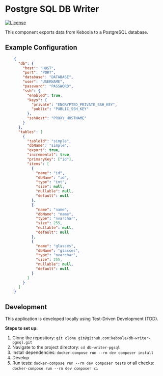 # Postgre SQL DB Writer

[![License](https://img.shields.io/badge/license-MIT-blue.svg)](https://github.com/keboola/db-writer-pgsql/blob/master/LICENSE.md)

This component exports data from Keboola to a PostgreSQL database.

## Example Configuration

```json
    {
      "db": {        
        "host": "HOST",
        "port": "PORT",
        "database": "DATABASE",
        "user": "USERNAME",
        "password": "PASSWORD",
        "ssh": {
          "enabled": true,
          "keys": {
            "private": "ENCRYPTED_PRIVATE_SSH_KEY",
            "public": "PUBLIC_SSH_KEY"
          },
          "sshHost": "PROXY_HOSTNAME"
        }
      },
      "tables": [
        {
          "tableId": "simple",
          "dbName": "simple",
          "export": true, 
          "incremental": true,
          "primaryKey": ["id"],
          "items": [
            {
              "name": "id",
              "dbName": "id",
              "type": "int",
              "size": null,
              "nullable": null,
              "default": null
            },
            {
              "name": "name",
              "dbName": "name",
              "type": "nvarchar",
              "size": 255,
              "nullable": null,
              "default": null
            },
            {
              "name": "glasses",
              "dbName": "glasses",
              "type": "nvarchar",
              "size": 255,
              "nullable": null,
              "default": null
            }
          ]                                
        }
      ]
    }
```

## Development

This application is developed locally using Test-Driven Development (TDD).

**Steps to set up:**

1. Clone the repository: `git clone git@github.com:keboola/db-writer-pgsql.git`
2. Navigate to the project directory: `cd db-writer-pgsql`
3. Install dependencies: `docker-compose run --rm dev composer install`
4. Develop
5. Run tests: `docker-compose run --rm dev composer tests` or all checks: `docker-compose run --rm dev composer ci`
